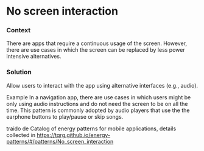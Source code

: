 # No screen interaction 

### Context
There are apps that require a continuous usage of the screen. However, there are use cases in which the screen can be replaced by less power intensive alternatives.

### Solution
Allow users to interact with the app using alternative interfaces (e.g., audio).

Example
In a navigation app, there are use cases in which users might be only using audio instructions and do not need the screen to be on all the time. This pattern is commonly adopted by audio players that use the the earphone buttons to play/pause or skip songs.

traido de Catalog of energy patterns for mobile applications, details collected in https://tqrg.github.io/energy-patterns/#/patterns/No_screen_interaction